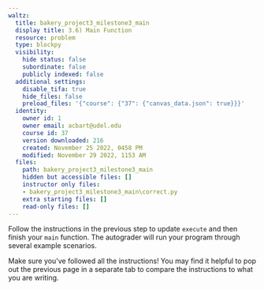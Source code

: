 ```yaml
---
waltz:
  title: bakery_project3_milestone3_main
  display title: 3.6) Main Function
  resource: problem
  type: blockpy
  visibility:
    hide status: false
    subordinate: false
    publicly indexed: false
  additional settings:
    disable_tifa: true
    hide_files: false
    preload_files: '{"course": {"37": {"canvas_data.json": true}}}'
  identity:
    owner id: 1
    owner email: acbart@udel.edu
    course id: 37
    version downloaded: 216
    created: November 25 2022, 0458 PM
    modified: November 29 2022, 1153 AM
  files:
    path: bakery_project3_milestone3_main
    hidden but accessible files: []
    instructor only files:
    - bakery_project3_milestone3_main\correct.py
    extra starting files: []
    read-only files: []
---
```

Follow the instructions in the previous step to update `execute` and then finish your `main` function. The autograder will run your program through several example scenarios.

Make sure you've followed all the instructions! You may find it helpful to pop out the previous page in a separate tab to compare the instructions to what you are writing.